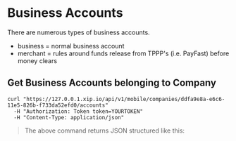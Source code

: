 # Business Accounts

There are numerous types of business accounts.

 * business = normal business account
 * merchant = rules around funds release from TPPP's (i.e. PayFast) before money clears

## Get Business Accounts belonging to Company

```shell
curl "https://127.0.0.1.xip.io/api/v1/mobile/companies/ddfa9e8a-e6c6-11e5-826b-f733da52efd0/accounts"
  -H "Authorization: Token token=YOURTOKEN"
  -H "Content-Type: application/json"
```

> The above command returns JSON structured like this:

```json
```
